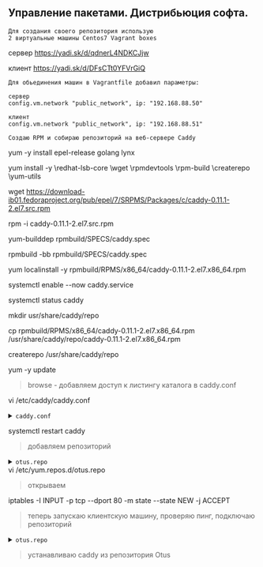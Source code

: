 Управление пакетами. Дистрибьюция софта.
----------------------------------------
    Для создания своего репозитория использую 
    2 виртуальные машины Centos7 Vagrant boxes
    
сервер https://yadi.sk/d/qdnerL4NDKCJjw
    
клиент https://yadi.sk/d/DFsCTt0YFVrGiQ
    
    Для обьединения машин в Vagrantfile добавил параметры:
    
    сервер    
    config.vm.network "public_network", ip: "192.168.88.50"
    
    клиент
    config.vm.network "public_network", ip: "192.168.88.51"

    Создаю RPM и собираю репозиторий на веб-сервере Caddy

yum -y install epel-release golang lynx

yum install -y \redhat-lsb-core \wget \rpmdevtools \rpm-build \createrepo \yum-utils

wget https://download-ib01.fedoraproject.org/pub/epel/7/SRPMS/Packages/c/caddy-0.11.1-2.el7.src.rpm

rpm -i caddy-0.11.1-2.el7.src.rpm

yum-builddep rpmbuild/SPECS/caddy.spec

rpmbuild -bb rpmbuild/SPECS/caddy.spec

yum localinstall -y rpmbuild/RPMS/x86_64/caddy-0.11.1-2.el7.x86_64.rpm

systemctl enable --now caddy.service

systemctl status caddy

mkdir usr/share/caddy/repo

cp rpmbuild/RPMS/x86_64/caddy-0.11.1-2.el7.x86_64.rpm /usr/share/caddy/repo/caddy-0.11.1-2.el7.x86_64.rpm

createrepo /usr/share/caddy/repo

yum -y update

>browse - добавляем доступ к листингу каталога в caddy.conf

vi /etc/caddy/caddy.conf
<details>
<summary><code>caddy.conf</code></summary>

    :80 {
        gzip
        root /usr/share/caddy
        browse
    }

    import conf.d/*.conf

</details>

systemctl restart caddy

>добавляем репозиторий
<details>
<summary><code>otus.repo</code></summary>
    
    [otus]
    name=otus-linux
    baseurl=http://localhost/repo
    gpgcheck=0
    enabled=1
    
</details>
vi  /etc/yum.repos.d/otus.repo

>открываем 

iptables -I INPUT -p tcp --dport 80 -m state --state NEW -j ACCEPT

>теперь запускаю клиентскую машину, проверяю пинг, подключаю репозиторий

<details>
<summary><code>otus.repo</code></summary>
    
    [otus]
    name=otus-linux
    baseurl=http://192.168.88.50/repo
    gpgcheck=0
    enabled=1
    
</details>

>устанавливаю caddy из репозитория Otus